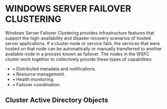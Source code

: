 # WINDOWS SERVER FAILOVER CLUSTERING
Windows Server Failover Clustering provides infrastructure features that support the high-availability and disaster recovery scenarios of hosted server applications. If a cluster node or service fails, the services that were hosted on that node can be automatically or manually transferred to another available node in a process known as failover.
The nodes in the WSFC cluster work together to collectively provide these types of capabilities:
  * •	Distributed metadata and notifications.
  * •	Resource management.
  * •	Health monitoring.
  * •	Failover coordination.
## Cluster Active Directory Objects
